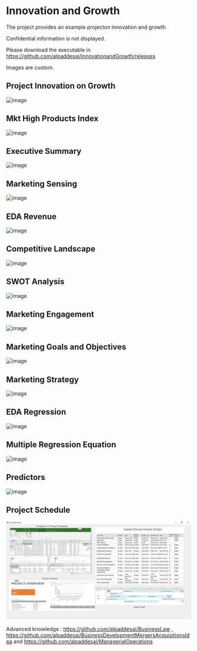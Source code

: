 # Innovation and Growth

The project provides an example projecton innovation and growth

Confidential information is not displayed.

Please download the executable in https://github.com/alpaddesai/InnovationandGrowth/releases

Images are custom.

## Project Innovation on Growth
![image](MktHighProducts.png)

## Mkt High Products Index
![image](MktHighProductsIndex.png)

## Executive Summary
![image](ExecutiveSummary.png)

## Marketing Sensing
![image](MarketingSensing.png)

## EDA Revenue
![image](EDARevenue.png)

## Competitive Landscape
![image](CompetitiveLandscape.png)

## SWOT Analysis
![image](SWOTanalysis.png)

## Marketing Engagement
![image](MarketEngagement.png)

## Marketing Goals and Objectives
![image](MarketingGoalsObjectives.png)

## Marketing Strategy 
![image](MarketingStrategy.png)

## EDA Regression 
![image](EDARegressionModel.png)

## Multiple Regression Equation
![image](MultipleRegressionEquations.png)

## Predictors
![image](Predictors.png)

## Project Schedule
![image](ProjectSchedule.png)

Advanced knowledge : https://github.com/alpaddesai/BusinessLaw , https://github.com/alpaddesai/BusinessDevelopmentMergersAcquisitionsIdea and https://github.com/alpaddesai/ManagerialOperations
